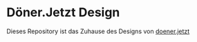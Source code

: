 # Döner.Jetzt Design

Dieses Repository ist das Zuhause des Designs von [doener.jetzt](http://döner.jetzt)

